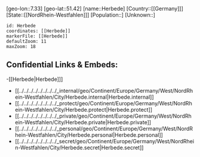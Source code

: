 ﻿---
location: [51.42,7.33]
mapzoom: [7,12] 
mapmarker: city 
type: City
tags:
- geo/City


SpocWebEntityId: 30892
isDeleted: false
confidential: public

---
[geo-lon::7.33]
[geo-lat::51.42]
[name::Herbede]
[Country::[[Germany]]]
[State::[[NordRhein-Westfahlen]]]
[Population::]
[Unknown::]


```leaflet
id: Herbede
coordinates: [[Herbede]]
markerFile: [[Herbede]]
defaultZoom: 11 
maxZoom: 18
```


## Confidential Links & Embeds: 
-[[Herbede|Herbede]]] 
- [[../../../../../../../../_internal/geo/Continent/Europe/Germany/West/NordRhein-Westfahlen/City/Herbede.internal|Herbede.internal]] 
- [[../../../../../../../../_protect/geo/Continent/Europe/Germany/West/NordRhein-Westfahlen/City/Herbede.protect|Herbede.protect]] 
- [[../../../../../../../../_private/geo/Continent/Europe/Germany/West/NordRhein-Westfahlen/City/Herbede.private|Herbede.private]] 
- [[../../../../../../../../_personal/geo/Continent/Europe/Germany/West/NordRhein-Westfahlen/City/Herbede.personal|Herbede.personal]] 
- [[../../../../../../../../_secret/geo/Continent/Europe/Germany/West/NordRhein-Westfahlen/City/Herbede.secret|Herbede.secret]] 
